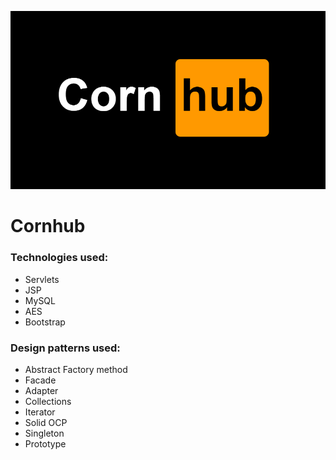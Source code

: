 ![logo](https://github.com/mokiong/Cornhub/blob/master/web/images/cornhub-logo.png?raw=true)

# Cornhub

### Technologies used:

- Servlets
- JSP
- MySQL
- AES
- Bootstrap

### Design patterns used:

- Abstract Factory method
- Facade
- Adapter
- Collections
- Iterator
- Solid OCP
- Singleton
- Prototype
